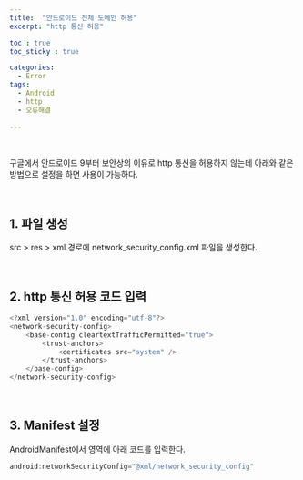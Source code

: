 ```yaml
---
title:  "안드로이드 전체 도메인 허용"
excerpt: "http 통신 허용"

toc : true
toc_sticky : true

categories:
  - Error
tags: 
  - Android
  - http
  - 오류해결
  
---
```


<br/>

구글에서 안드로이드 9부터 보안상의 이유로 http 통신을 허용하지 않는데 아래와 같은 방법으로 설정을 하면 사용이 가능하다.

<br/>

## 1. 파일 생성

src > res > xml 경로에 network_security_config.xml 파일을 생성한다.

<br/>


## 2. http 통신 허용 코드 입력

```java
<?xml version="1.0" encoding="utf-8"?>
<network-security-config>
	<base-config cleartextTrafficPermitted="true">
		<trust-anchors>
			<certificates src="system" />
		</trust-anchors>
	</base-config>
</network-security-config>
```

<br/>


## 3. Manifest 설정

AndroidManifest에서 <application></application> 영역에 아래 코드를 입력한다.

```java
android:networkSecurityConfig="@xml/network_security_config"
```